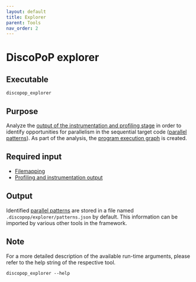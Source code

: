 ```yaml
---
layout: default
title: Explorer
parent: Tools
nav_order: 2
---
```


# DiscoPoP explorer
## Executable
`discopop_explorer`

## Purpose
Analyze the [output of the instrumentation and profiling stage](../data/Profiling_and_instrumentation_output.md) in order to identify opportunities for parallelism in the sequential target code ([parallel patterns](../data/Parallel_patterns.md)).
As part of the analysis, the [program execution graph](../data/Program_execution_graph.md) is created.

## Required input
- [Filemapping](../data/Filemapping.md)
- [Profiling and instrumentation output](../data/Profiling_and_instrumentation_output.md)

## Output
Identified [parallel patterns](../data/Parallel_patterns.md) are stored in a file named `.discopop/explorer/patterns.json` by default. This information can be imported by various other tools in the framework.

## Note
For a more detailed description of the available run-time arguments, please refer to the help string of the respective tool.
```
discopop_explorer --help
```
